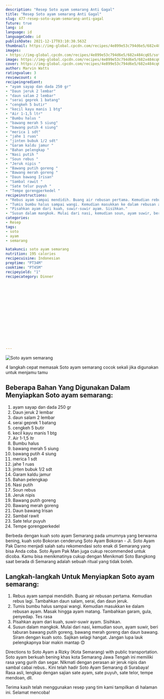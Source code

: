 ```yaml
---
description: "Resep Soto ayam semarang Anti Gagal"
title: "Resep Soto ayam semarang Anti Gagal"
slug: 477-resep-soto-ayam-semarang-anti-gagal
future: true
lang: id
language: id
languageCode: id
publishDate: 2021-12-17T03:10:30.563Z 
thumbnail: https://img-global.cpcdn.com/recipes/4e899e53c794d6e5/682x484cq65/soto-ayam-semarang-foto-resep-utama.webp
images:
- https://img-global.cpcdn.com/recipes/4e899e53c794d6e5/682x484cq65/soto-ayam-semarang-foto-resep-utama.webp
image: https://img-global.cpcdn.com/recipes/4e899e53c794d6e5/682x484cq65/soto-ayam-semarang-foto-resep-utama.webp
cover: https://img-global.cpcdn.com/recipes/4e899e53c794d6e5/682x484cq65/soto-ayam-semarang-foto-resep-utama.webp
author: Marvin Watts
ratingvalue: 3
reviewcount: 4
recipeingredient:
- "ayam sayap dan dada 250 gr"
- "Daun jeruk 2 lembar"
- "daun salam 2 lembar"
- "serai geprek 1 batang"
- "cengkeh 5 butir"
- "kecil kayu manis 1 btg"
- "Air 1-1,5 ltr"
- "Bumbu halus "
- "bawang merah 5 siung"
- "bawang putih 4 siung"
- "merica 1 sdt"
- "jahe 1 ruas"
- "jinten bubuk 1/2 sdt"
- "Garam kaldu jamur "
- "Bahan pelengkap "
- "Nasi putih "
- "Soun rebus "
- "Jeruk nipis "
- "Bawang putih goreng "
- "Bawang merah goreng "
- "Daun bawang Irisan"
- "Sambal rawit "
- "Sate telur puyuh "
- "Tempe gorengperkedel "
recipeinstructions:
- "Rebus ayam sampai mendidih. Buang air rebusan pertama. Kemudian rebus lagi. Tambahkan daun salam, serai, dan daun jeruk."
- "Tumis bumbu halus sampai wangi. Kemudian masukkan ke dalam rebusan ayam. Masak hingga ayam matang. Tambahkan garam, gula, penyedap. Tes rasa"
- "Pisahkan ayam dari kuah, suwir-suwir ayam. Sisihkan."
- "Susun dalam mangkok. Mulai dari nasi, kemudian soun, ayam suwir, beri taburan bawang putih goreng, bawang merah goreng dan daun bawang. Siram dengan kuah soto. Sajikan selagi hangat. Jangan lupa lauk pelengkapnya biar makin mantap 😊"
categories:
- Resep
tags:
- soto
- ayam
- semarang

katakunci: soto ayam semarang 
nutrition: 195 calories
recipecuisine: Indonesian
preptime: "PT34M"
cooktime: "PT45M"
recipeyield: "1"
recipecategory: Dinner


     
    
    
    
    
    
    
    
    
    
    
      
    
---
```



![Soto ayam semarang](https://img-global.cpcdn.com/recipes/4e899e53c794d6e5/682x484cq65/soto-ayam-semarang-foto-resep-utama.webp)

4 langkah cepat memasak  Soto ayam semarang cocok sekali jika digunakan untuk menjamu tamu

<!--inarticleads1-->

## Beberapa Bahan Yang Digunakan Dalam Menyiapkan Soto ayam semarang:

1. ayam sayap dan dada 250 gr
1. Daun jeruk 2 lembar
1. daun salam 2 lembar
1. serai geprek 1 batang
1. cengkeh 5 butir
1. kecil kayu manis 1 btg
1. Air 1-1,5 ltr
1. Bumbu halus 
1. bawang merah 5 siung
1. bawang putih 4 siung
1. merica 1 sdt
1. jahe 1 ruas
1. jinten bubuk 1/2 sdt
1. Garam kaldu jamur 
1. Bahan pelengkap 
1. Nasi putih 
1. Soun rebus 
1. Jeruk nipis 
1. Bawang putih goreng 
1. Bawang merah goreng 
1. Daun bawang Irisan
1. Sambal rawit 
1. Sate telur puyuh 
1. Tempe gorengperkedel 

Berbeda dengan kuah soto ayam Semarang pada umumnya yang berwarna bening, kuah soto Bokoran cenderung Soto Ayam Bokoran - Jl. Soto Ayam Pak Darno menjadi salah satu rekomendasi soto enak di Semarang yang bisa Anda coba. Soto Ayam Pak Man juga cukup recommended untuk dicoba. Kamu bisa menikmatinya cukup dengan Menikmati Soto Bangkong saat berada di Semarang adalah sebuah ritual yang tidak boleh. 

<!--inarticleads2-->

## Langkah-langkah Untuk Menyiapkan Soto ayam semarang:

1. Rebus ayam sampai mendidih. Buang air rebusan pertama. Kemudian rebus lagi. Tambahkan daun salam, serai, dan daun jeruk.
1. Tumis bumbu halus sampai wangi. Kemudian masukkan ke dalam rebusan ayam. Masak hingga ayam matang. Tambahkan garam, gula, penyedap. Tes rasa
1. Pisahkan ayam dari kuah, suwir-suwir ayam. Sisihkan.
1. Susun dalam mangkok. Mulai dari nasi, kemudian soun, ayam suwir, beri taburan bawang putih goreng, bawang merah goreng dan daun bawang. Siram dengan kuah soto. Sajikan selagi hangat. Jangan lupa lauk pelengkapnya biar makin mantap 😊


Directions to Soto Ayam a Rizky (Kota Semarang) with public transportation. Soto ayam berkuah bening khas kota Semarang Jawa Tengah ini memiliki rasa yang gurih dan segar. NIkmati dengan perasan air jeruk nipis dan sambal cabai rebus.. Kini telah hadir Soto Ayam Semarang di Surabaya! Rasa asli, lengkap dengan sajian sate ayam, sate puyuh, sate telor, tempe mendoan, dll. 

Terima kasih telah menggunakan resep yang tim kami tampilkan di halaman ini. Selamat mencoba!
